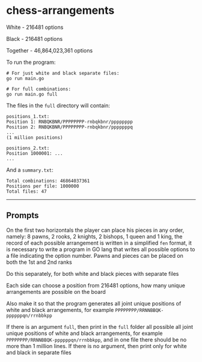  # chess-arrangements

White - 216481 options

Black - 216481 options

Together - 46,864,023,361 options
 

To run the program:

```
# For just white and black separate files: 
go run main.go 

# For full combinations: 
go run main.go full
```

The files in the `full` directory will contain:

```
positions_1.txt:
Position 1: RNBQKBNR/PPPPPPPP-rnbqkbnr/pppppppp
Position 2: RNBQKBNR/PPPPPPPP-rnbqkbnr/pppppppq
...
(1 million positions)

positions_2.txt:
Position 1000001: ...
...
```


And a `summary.txt`:

```
Total combinations: 46864037361
Positions per file: 1000000
Total files: 47
```

---

## Prompts

On the first two horizontals the player can place his pieces in any order, namely: 8 pawns, 2 rooks, 2 knights, 2 bishops, 1 queen and 1 king, the record of each possible arrangement is written in a simplified `fen` format, it is necessary to write a program in GO lang that writes all possible options to a file indicating the option number. Pawns and pieces can be placed on both the 1st and 2nd ranks

Do this separately, for both white and black pieces with separate files

Each side can choose a position from 216481 options, how many unique arrangements are possible on the board

Also make it so that the program generates all joint unique positions of white and black arrangements, for example `PPPPPPPP/RRNNBBQK-ppppppqn/rrnbbkpp`

If there is an argument `full`, then print in the `full` folder all possible all joint unique positions of white and black arrangements, for example `PPPPPPPP/RRNNBBQK-ppppppqn/rrnbbkpp`, and in one file there should be no more than 1 million lines. If there is no argument, then print only for white and black in separate files